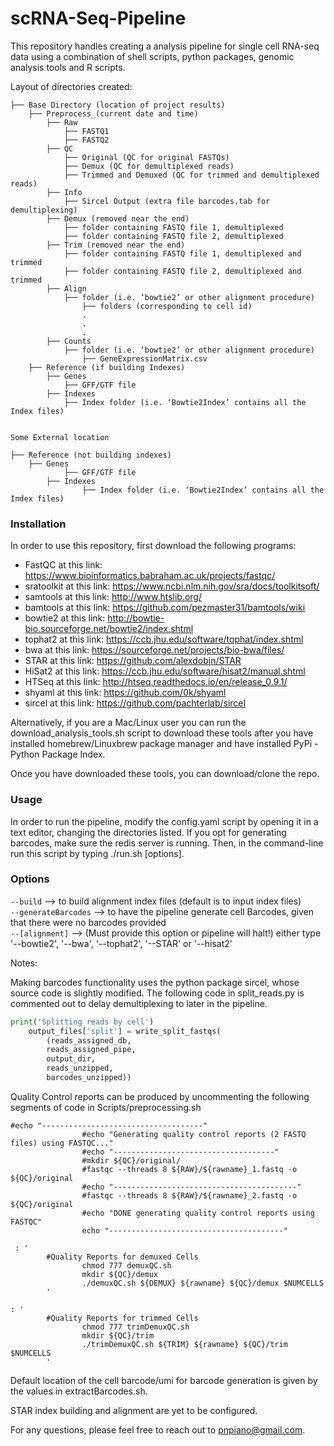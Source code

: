 # scRNA-Seq-Pipeline

This repository handles creating a analysis pipeline for single cell RNA-seq data using a combination of shell scripts, python packages, genomic analysis tools and R scripts.

Layout of directories created:

```
├── Base Directory (location of project results)
	├── Preprocess_(current date and time)
		├── Raw
			├── FASTQ1 
			├── FASTQ2
		├── QC
			├── Original (QC for original FASTQs)
			├── Demux (QC for demultiplexed reads)
			├── Trimmed and Demuxed (QC for trimmed and demultiplexed reads)
		├── Info
			├── Sircel Output (extra file barcodes.tab for demultiplexing)
		├── Demux (removed near the end)
			├── folder containing FASTQ file 1, demultiplexed
			├── folder containing FASTQ file 2, demultiplexed
		├── Trim (removed near the end)
			├── folder containing FASTQ file 1, demultiplexed and trimmed
			├── folder containing FASTQ file 2, demultiplexed and trimmed
		├── Align
			├── folder (i.e. ‘bowtie2’ or other alignment procedure)
				├── folders (corresponding to cell id)
				.
				.
				.
		├── Counts
			├── folder (i.e. ‘bowtie2’ or other alignment procedure)
				├── GeneExpressionMatrix.csv
	├── Reference (if building Indexes)
		├── Genes
			├── GFF/GTF file
		├── Indexes
			├── Index folder (i.e. ‘Bowtie2Index’ contains all the Index files)


Some External location 

├── Reference (not building indexes)
	├── Genes
        	├── GFF/GTF file
        ├── Indexes
                ├── Index folder (i.e. ‘Bowtie2Index’ contains all the Index files)

```

### Installation

In order to use this repository, first download the following programs:
- FastQC at this link: https://www.bioinformatics.babraham.ac.uk/projects/fastqc/ 
- sratoolkit at this link: https://www.ncbi.nlm.nih.gov/sra/docs/toolkitsoft/ 
- samtools at this link: http://www.htslib.org/
- bamtools at this link: https://github.com/pezmaster31/bamtools/wiki
- bowtie2 at this link: http://bowtie-bio.sourceforge.net/bowtie2/index.shtml 
- tophat2 at this link: https://ccb.jhu.edu/software/tophat/index.shtml
- bwa at this link: https://sourceforge.net/projects/bio-bwa/files/ 
- STAR at this link: https://github.com/alexdobin/STAR 
- HiSat2 at this link: https://ccb.jhu.edu/software/hisat2/manual.shtml
- HTSeq at this link: http://htseq.readthedocs.io/en/release_0.9.1/ 
- shyaml at this link: https://github.com/0k/shyaml
- sircel at this link: https://github.com/pachterlab/sircel 

Alternatively, if you are a Mac/Linux user you can run the download_analysis_tools.sh
script to download these tools after you have installed homebrew/Linuxbrew package manager
and have installed PyPi - Python Package Index. 

Once you have downloaded these tools, you can download/clone the repo.

### Usage

In order to run the pipeline,
modify the config.yaml script by opening it in a text editor, changing the directories listed. If you opt for generating barcodes, make sure the redis server is running. Then, in the command-line run this script by typing ./run.sh [options].

### Options

` --build ` --> to build alignment index files (default is to input index files) <br /> 
` --generateBarcodes ` --> to have the pipeline generate cell Barcodes, given that there were no barcodes provided <br />
` --[alignment] ` --> (Must provide this option or pipeline will halt!) either type '--bowtie2', '--bwa', '--tophat2', '--STAR' or '--hisat2' <br />

Notes: 

Making barcodes functionality uses the python package sircel, whose source code is slightly modified. The following code in split_reads.py is commented out to delay demultiplexing to later in the pipeline.

```python
print('Splitting reads by cell')
	output_files['split'] = write_split_fastqs( 
		(reads_assigned_db,
		reads_assigned_pipe, 
		output_dir, 
		reads_unzipped, 
		barcodes_unzipped))
```

Quality Control reports can be produced by uncommenting the following segments of code in Scripts/preprocessing.sh

```
#echo "------------------------------------"
                #echo "Generating quality control reports (2 FASTQ files) using FASTQC..."
                #echo "------------------------------------"
                #mkdir ${QC}/original/
                #fastqc --threads 8 ${RAW}/${rawname}_1.fastq -o ${QC}/original
                #echo "-----------------------------------------"
                #fastqc --threads 8 ${RAW}/${rawname}_2.fastq -o ${QC}/original
                #echo "DONE generating quality control reports using FASTQC"
                echo "---------------------------------------"
```

```
 : '
        #Quality Reports for demuxed Cells
                chmod 777 demuxQC.sh
                mkdir ${QC}/demux
                ./demuxQC.sh ${DEMUX} ${rawname} ${QC}/demux $NUMCELLS
        '
```

```
: '
        #Quality Reports for trimmed Cells
                chmod 777 trimDemuxQC.sh
                mkdir ${QC}/trim
                ./trimDemuxQC.sh ${TRIM} ${rawname} ${QC}/trim $NUMCELLS
        '
```

Default location of the cell barcode/umi for barcode generation is given by the values in extractBarcodes.sh. 

STAR index building and alignment are yet to be configured. <br />

For any questions, please feel free to reach out to pnpiano@gmail.com.
